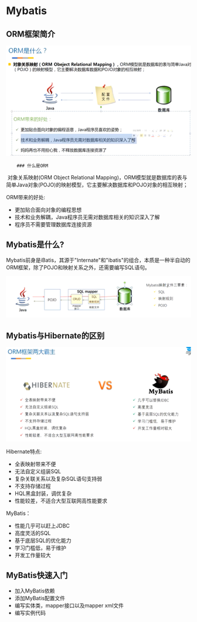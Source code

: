 # Mybatis

## ORM框架简介



![ORM简介](./images/orm-jj.png)

		### 什么是ORM

​		对象关系映射(ORM Object Relational Mapping)，ORM模型就是数据库的表与简单Java对象(POJO)的映射模型，它主要解决数据库和POJO对象的相互映射；



ORM带来的好处:

* 更加贴合面向对象的编程思想 
* 技术和业务解耦，Java程序员无需对数据库相关的知识深入了解
* 程序员不需要管理数据库连接资源



## Mybatis是什么?

Mybatis前身是iBatis，其源于"Internate"和"ibatis"的组合，本质是一种半自动的ORM框架，除了POJO和映射关系之外，还需要编写SQL语句。

![Mybatis作用示意图](./images/what-mybatis.png)

## Mybatis与Hibernate的区别



![Mybatis与Hibernate的区别](./images/mybatis-or-hibarnate.png)



Hibernate特点:

* 全表映射带来不便
* 无法自定义组装SQL
* 复杂关联关系以及复杂SQL语句支持弱
* 不支持存储过程
* HQL黑盒封装，调优复杂
* 性能较差，不适合大型互联网高性能要求

MyBatis： 

* 性能几乎可以赶上JDBC
* 高度灵活的SQL
* 基于底层SQL的优化能力
* 学习门槛低，易于维护
* 开发工作量较大



## MyBatis快速入门

* 加入MyBatis依赖
* 添加MyBatis配置文件
* 编写实体类，mapper接口以及mapper xml文件
* 编写实例代码






















































